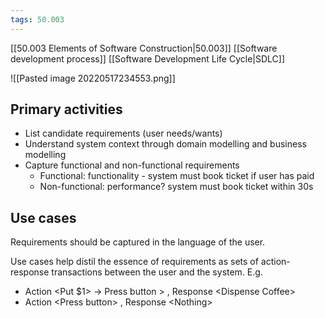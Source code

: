 ```yaml
---
tags: 50.003
---
```

[[50.003 Elements of Software Construction|50.003]]
[[Software development process]]
[[Software Development Life Cycle|SDLC]]

![[Pasted image 20220517234553.png]]

## Primary activities
- List candidate requirements (user needs/wants)
- Understand system context through domain modelling and business modelling
- Capture functional and non-functional requirements
	- Functional: functionality - system must book ticket if user has paid
	- Non-functional: performance? system must book ticket within 30s

## Use cases
Requirements should be captured in the language of the user.

Use cases help distil the essence of requirements as sets of action-response transactions between the user and the system.
E.g.
- Action <Put $1>  -> Press button > , Response \<Dispense Coffee>
- Action \<Press button> , Response \<Nothing>

